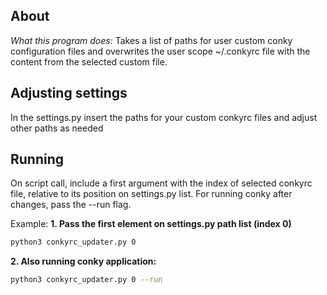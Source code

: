 ## About
*What this program does:*
Takes a list of paths for user custom conky configuration files and overwrites the user scope ~/.conkyrc file with the content from the selected custom file.

## Adjusting settings
In the settings.py insert the paths for your custom conkyrc files and adjust other paths as needed 

## Running
On script call, include a first argument with the index of selected conkyrc file, relative to its position on settings.py list.
For running conky after changes, pass the --run flag.

Example:
**1. Pass the first element on settings.py path list (index 0)**
```sh
python3 conkyrc_updater.py 0
```
**2. Also running conky application:**
```sh
python3 conkyrc_updater.py 0 --run
```
